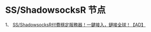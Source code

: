 # SS/ShadowsocksR 节点 

1、 <a class="btn btn-danger" href="https://dbgjd.com/sszhfx.html">SS/ShadowsocksR付費穩定服務器！一鍵接入，鏈接全球！【AD】</a>   

